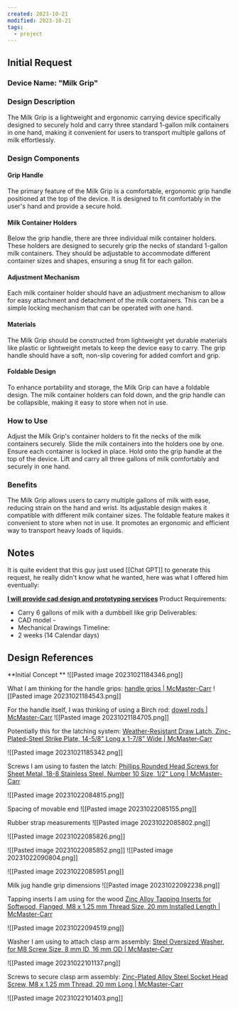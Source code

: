 ```yaml
---
created: 2023-10-21
modified: 2023-10-21
tags:
  - project
---
```

## Initial Request
### Device Name: "Milk Grip" 
### Design Description 
The Milk Grip is a lightweight and ergonomic carrying device specifically designed to securely hold and carry three standard 1-gallon milk containers in one hand, making it convenient for users to transport multiple gallons of milk effortlessly. 
### Design Components
#### Grip Handle 
The primary feature of the Milk Grip is a comfortable, ergonomic grip handle positioned at the top of the device. It is designed to fit comfortably in the user's hand and provide a secure hold. 

#### Milk Container Holders 
Below the grip handle, there are three individual milk container holders. These holders are designed to securely grip the necks of standard 1-gallon milk containers. They should be adjustable to accommodate different container sizes and shapes, ensuring a snug fit for each gallon. 

#### Adjustment Mechanism 
Each milk container holder should have an adjustment mechanism to allow for easy attachment and detachment of the milk containers. This can be a simple locking mechanism that can be operated with one hand. 

#### Materials 
The Milk Grip should be constructed from lightweight yet durable materials like plastic or lightweight metals to keep the device easy to carry. The grip handle should have a soft, non-slip covering for added comfort and grip. 

#### Foldable Design 
To enhance portability and storage, the Milk Grip can have a foldable design. The milk container holders can fold down, and the grip handle can be collapsible, making it easy to store when not in use. 

### How to Use
Adjust the Milk Grip's container holders to fit the necks of the milk containers securely. Slide the milk containers into the holders one by one. Ensure each container is locked in place. Hold onto the grip handle at the top of the device. Lift and carry all three gallons of milk comfortably and securely in one hand. 

### Benefits 
The Milk Grip allows users to carry multiple gallons of milk with ease, reducing strain on the hand and wrist. Its adjustable design makes it compatible with different milk container sizes. The foldable feature makes it convenient to store when not in use. It promotes an ergonomic and efficient way to transport heavy loads of liquids.

## Notes
It is quite evident that this guy just used [[Chat GPT]] to generate this request, he really didn't know what he wanted, here was what I offered him eventually: 

**[I will provide cad design and prototyping services](http://www.fiverr.com/loganalexand383/provide-cad-design-and-prototyping-services?funnel=9050e34b13c4051a1b95e83f17edd2f0)**
Product Requirements: 
- Carry 6 gallons of milk with a dumbbell like grip 
Deliverables: 
- CAD model - 
- Mechanical Drawings 
Timeline: 
- 2 weeks (14 Calendar days)

## Design References
**Initial Concept **
![[Pasted image 20231021184346.png]]

What I am thinking for the handle grips: [handle grips | McMaster-Carr](https://www.mcmaster.com/products/handle-grips/cut-to-length-grips/od~1-3-4/)
![[Pasted image 20231021184543.png]]

For the handle itself, I was thinking of using a Birch rod: [dowel rods | McMaster-Carr](https://www.mcmaster.com/products/dowel-rods/diameter~1-75/diameter~1-3-4/?s=wood+dowel+rods)
![[Pasted image 20231021184705.png]]

Potentially this for the latching system: [Weather-Resistant Draw Latch, Zinc-Plated-Steel Strike Plate, 14-5/8" Long x 1-7/8" Wide | McMaster-Carr](https://www.mcmaster.com/4015A21/)

![[Pasted image 20231021185342.png]]

Screws I am using to fasten the latch: [Phillips Rounded Head Screws for Sheet Metal, 18-8 Stainless Steel, Number 10 Size, 1/2" Long | McMaster-Carr](https://www.mcmaster.com/92470A242/)

![[Pasted image 20231022084815.png]]

Spacing of movable end 
![[Pasted image 20231022085155.png]]

Rubber strap measurements
![[Pasted image 20231022085802.png]]

![[Pasted image 20231022085826.png]]

![[Pasted image 20231022085852.png]]
![[Pasted image 20231022090804.png]]


![[Pasted image 20231022085951.png]]

Milk jug handle grip dimensions 
![[Pasted image 20231022092238.png]]

Tapping inserts I am using for the wood
[Zinc Alloy Tapping Inserts for Softwood, Flanged, M8 x 1.25 mm Thread Size, 20 mm Installed Length | McMaster-Carr](https://www.mcmaster.com/95596A610/)

![[Pasted image 20231022094519.png]]

Washer I am using to attach clasp arm assembly: [Steel Oversized Washer, for M8 Screw Size, 8 mm ID, 16 mm OD | McMaster-Carr](https://www.mcmaster.com/96505A116/)

![[Pasted image 20231022101137.png]]

Screws to secure clasp arm assembly: [Zinc-Plated Alloy Steel Socket Head Screw, M8 x 1.25 mm Thread, 20 mm Long | McMaster-Carr](https://www.mcmaster.com/90128A274/)

![[Pasted image 20231022101403.png]]

